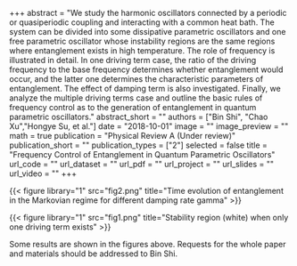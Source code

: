 ﻿+++ 
abstract = "We study the harmonic oscillators connected by a periodic or quasiperiodic coupling and interacting with a common heat bath. The system can be divided into some dissipative parametric oscillators and one free parametric oscillator whose instability regions are the same regions where entanglement exists in high temperature. The role of frequency is illustrated in detail. In one driving term case, the ratio of the driving frequency to the base frequency determines whether entanglement would occur, and the latter one determines the characteristic parameters of entanglement. The effect of damping term is also investigated. Finally, we analyze the multiple driving terms case and outline the basic rules of frequency control as to the generation of entanglement in quantum parametric oscillators."
abstract_short = ""
authors = ["Bin Shi", "Chao Xu","Hongye Su, et al."]
date = "2018-10-01"
image = ""
image_preview = ""
math = true
publication = "Physical Review A (Under review)"
publication_short = ""
publication_types = ["2"]
selected = false
title = "Frequency Control of Entanglement in Quantum Parametric Oscillators"
url_code = ""
url_dataset = ""
url_pdf = ""
url_project = ""
url_slides = ""
url_video = ""
+++


{{< figure library="1" src="fig2.png" title="Time evolution of entanglement in the Markovian regime for different damping rate gamma" >}}

{{< figure library="1" src="fig1.png" title="Stability region (white) when only one driving term exists" >}}

Some results are shown in the figures above. Requests for the whole paper and materials should be addressed to Bin Shi. 

